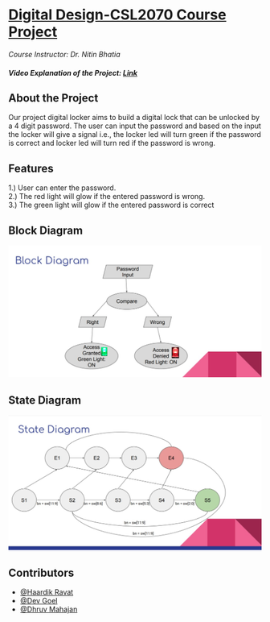 # [Digital Design-CSL2070 Course Project](https://github.com/Dev-Goel/Digital-Locker)

_Course Instructor: Dr. Nitin Bhatia_

##### Video Explanation of the Project: [Link](https://drive.google.com/file/d/1GTjE8qmn6iJkVHAqbaXpNgtO4Ba62w8r/view)

## About the Project

Our project digital locker aims to build a digital lock that can be
unlocked by a 4 digit password. The user can input the password and
based on the input the locker will give a signal i.e., the locker led will
turn green if the password is correct and locker led will turn red if the
password is wrong.

## Features

1.) User can enter the password.<br>
2.) The red light will glow if the entered password is wrong.<br>
3.) The green light will glow if the entered password is correct<br>

## Block Diagram

<img src="assets\digilockerblock.jpeg" alt="block diagram" title="block diagram" />

## State Diagram

<img src="assets\digilockerstat.jpeg" alt="State Diagram" title="State Diagram" />

## Contributors

- [@Haardik Ravat](https://github.com/Haardik-Ravat)
- [@Dev Goel ](https://github.com/Dev-Goel)
- [@Dhruv Mahajan](https://github.com/Dhruv-Mahajan1)
